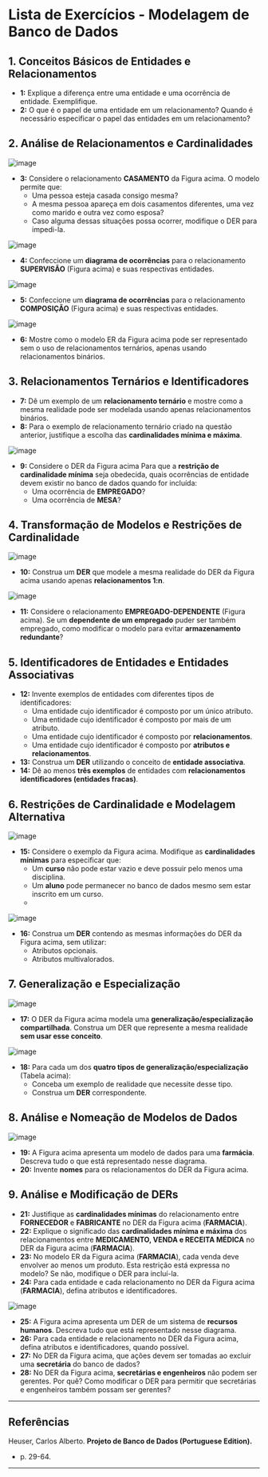 # **Lista de Exercícios - Modelagem de Banco de Dados**  

## **1. Conceitos Básicos de Entidades e Relacionamentos**  
- **1:** Explique a diferença entre uma entidade e uma ocorrência de entidade. Exemplifique.  
- **2:** O que é o papel de uma entidade em um relacionamento? Quando é necessário especificar o papel das entidades em um relacionamento?  

## **2. Análise de Relacionamentos e Cardinalidades**  
![image](https://github.com/user-attachments/assets/c39bafeb-0b6b-4f0d-a683-ceff6d94b2d1)

- **3:** Considere o relacionamento **CASAMENTO** da Figura acima. O modelo permite que:  
  - Uma pessoa esteja casada consigo mesma?  
  - A mesma pessoa apareça em dois casamentos diferentes, uma vez como marido e outra vez como esposa?  
  - Caso alguma dessas situações possa ocorrer, modifique o DER para impedi-la. 

![image](https://github.com/user-attachments/assets/c7336d5c-d3c9-4cc2-a064-39271a2c90c2)
- **4:** Confeccione um **diagrama de ocorrências** para o relacionamento **SUPERVISÃO** (Figura acima) e suas respectivas entidades.

![image](https://github.com/user-attachments/assets/ec8dee38-ff08-40c3-916c-2b2760166a9b)
- **5:** Confeccione um **diagrama de ocorrências** para o relacionamento **COMPOSIÇÃO** (Figura acima) e suas respectivas entidades.

![image](https://github.com/user-attachments/assets/a6f6acd1-1174-4863-9ce7-c04cd39d65fe)
- **6:** Mostre como o modelo ER da Figura acima pode ser representado sem o uso de relacionamentos ternários, apenas usando relacionamentos binários.

## **3. Relacionamentos Ternários e Identificadores**  
- **7:** Dê um exemplo de um **relacionamento ternário** e mostre como a mesma realidade pode ser modelada usando apenas relacionamentos binários.  
- **8:** Para o exemplo de relacionamento ternário criado na questão anterior, justifique a escolha das **cardinalidades mínima e máxima**. 

![image](https://github.com/user-attachments/assets/7dd4da0b-b4f1-41fe-9cf2-27a97284ad78)
- **9:** Considere o DER da Figura acima Para que a **restrição de cardinalidade mínima** seja obedecida, quais ocorrências de entidade devem existir no banco de dados quando for incluída:  
  - Uma ocorrência de **EMPREGADO**?  
  - Uma ocorrência de **MESA**?  

## **4. Transformação de Modelos e Restrições de Cardinalidade**  
![image](https://github.com/user-attachments/assets/b00755cc-49c6-4623-bbfd-535c5878dbf3)
- **10:** Construa um **DER** que modele a mesma realidade do DER da Figura acima usando apenas **relacionamentos 1:n**. 

![image](https://github.com/user-attachments/assets/1c08fe76-b1f2-426e-a315-b9295afeaf02)
- **11:** Considere o relacionamento **EMPREGADO-DEPENDENTE** (Figura acima). Se um **dependente de um empregado** puder ser também empregado, como modificar o modelo para evitar **armazenamento redundante**? 

## **5. Identificadores de Entidades e Entidades Associativas**  
- **12:** Invente exemplos de entidades com diferentes tipos de identificadores:  
  - Uma entidade cujo identificador é composto por um único atributo.  
  - Uma entidade cujo identificador é composto por mais de um atributo.  
  - Uma entidade cujo identificador é composto por **relacionamentos**.  
  - Uma entidade cujo identificador é composto por **atributos e relacionamentos**.  
- **13:** Construa um **DER** utilizando o conceito de **entidade associativa**.  
- **14:** Dê ao menos **três exemplos** de entidades com **relacionamentos identificadores (entidades fracas)**.  

## **6. Restrições de Cardinalidade e Modelagem Alternativa**  

![image](https://github.com/user-attachments/assets/357a3313-befd-4827-a080-b70ae959f639)
- **15:** Considere o exemplo da Figura acima. Modifique as **cardinalidades mínimas** para especificar que:  
  - Um **curso** não pode estar vazio e deve possuir pelo menos uma disciplina.  
  - Um **aluno** pode permanecer no banco de dados mesmo sem estar inscrito em um curso.
  - 
![image](https://github.com/user-attachments/assets/f230fda3-1aa7-4b38-bf90-90a762ec1ce7)
- **16:** Construa um **DER** contendo as mesmas informações do DER da Figura acima, sem utilizar:  
  - Atributos opcionais.  
  - Atributos multivalorados. 

## **7. Generalização e Especialização**  
![image](https://github.com/user-attachments/assets/b4fbfeb3-b4a3-4f7c-9a25-0da773a781d2)
- **17:** O DER da Figura acima modela uma **generalização/especialização compartilhada**. Construa um DER que represente a mesma realidade **sem usar esse conceito**.

![image](https://github.com/user-attachments/assets/7d6fba11-f9a2-4c5a-99ea-96111dd335c7)
- **18:** Para cada um dos **quatro tipos de generalização/especialização** (Tabela acima):  
  - Conceba um exemplo de realidade que necessite desse tipo.  
  - Construa um **DER** correspondente.  

## **8. Análise e Nomeação de Modelos de Dados**
![image](https://github.com/user-attachments/assets/50a49121-e0f4-40fd-adce-03f025a95269)  
- **19:** A Figura acima apresenta um modelo de dados para uma **farmácia**. Descreva tudo o que está representado nesse diagrama.  
- **20:** Invente **nomes** para os relacionamentos do DER da Figura acima.  

## **9. Análise e Modificação de DERs**  

- **21:** Justifique as **cardinalidades mínimas** do relacionamento entre **FORNECEDOR** e **FABRICANTE** no DER da Figura acima (**FARMACIA**).  
- **22:** Explique o significado das **cardinalidades mínima e máxima** dos relacionamentos entre **MEDICAMENTO, VENDA e RECEITA MÉDICA** no DER da Figura acima (**FARMACIA**).   
- **23:** No modelo ER da Figura acima (**FARMACIA**), cada venda deve envolver ao menos um produto. Esta restrição está expressa no modelo? Se não, modifique o DER para incluí-la.  
- **24:** Para cada entidade e cada relacionamento no DER da Figura acima (**FARMACIA**), defina atributos e identificadores. 

![image](https://github.com/user-attachments/assets/d75575eb-7642-44d0-81fd-bf8a0bbc1a01) 
- **25:** A Figura acima apresenta um DER de um sistema de **recursos humanos**. Descreva tudo que está representado nesse diagrama.  
- **26:** Para cada entidade e relacionamento no DER da Figura acima, defina atributos e identificadores, quando possível.  
- **27:** No DER da Figura acima, que ações devem ser tomadas ao excluir uma **secretária** do banco de dados? 
- **28:** No DER da Figura acima, **secretárias e engenheiros** não podem ser gerentes. Por quê? Como modificar o DER para permitir que secretárias e engenheiros também possam ser gerentes?  

---

## **Referências**  
Heuser, Carlos Alberto. **Projeto de Banco de Dados (Portuguese Edition).**  
- p. 29-64. 

---
